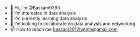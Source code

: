 - 👋 Hi, I’m @Bassam9393
- 👀 I’m interested in data analysis
- 🌱 I’m currently learning data analysis
- 💞️ I’m looking to collaborate on data analysis and networking 
- 📫 How to reach me bassam2012hatem@gmail.com

<!---
Bassam9393/Bassam9393 is a ✨ special ✨ repository because its `README.md` (this file) appears on your GitHub profile.
You can click the Preview link to take a look at your changes.
--->
